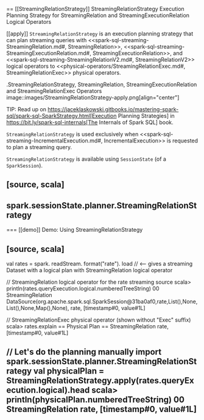 == [[StreamingRelationStrategy]] StreamingRelationStrategy Execution Planning Strategy for StreamingRelation and StreamingExecutionRelation Logical Operators

[[apply]]
`StreamingRelationStrategy` is an execution planning strategy that can plan streaming queries with <<spark-sql-streaming-StreamingRelation.md#, StreamingRelation>>, <<spark-sql-streaming-StreamingExecutionRelation.md#, StreamingExecutionRelation>>, and <<spark-sql-streaming-StreamingRelationV2.md#, StreamingRelationV2>> logical operators to <<physical-operators/StreamingRelationExec.md#, StreamingRelationExec>> physical operators.

.StreamingRelationStrategy, StreamingRelation, StreamingExecutionRelation and StreamingRelationExec Operators
image::images/StreamingRelationStrategy-apply.png[align="center"]

TIP: Read up on https://jaceklaskowski.gitbooks.io/mastering-spark-sql/spark-sql-SparkStrategy.html[Execution Planning Strategies] in https://bit.ly/spark-sql-internals[The Internals of Spark SQL] book.

`StreamingRelationStrategy` is used exclusively when <<spark-sql-streaming-IncrementalExecution.md#, IncrementalExecution>> is requested to plan a streaming query.

`StreamingRelationStrategy` is available using `SessionState` (of a `SparkSession`).

[source, scala]
----
spark.sessionState.planner.StreamingRelationStrategy
----

=== [[demo]] Demo: Using StreamingRelationStrategy

[source, scala]
----
val rates = spark.
  readStream.
  format("rate").
  load // <-- gives a streaming Dataset with a logical plan with StreamingRelation logical operator

// StreamingRelation logical operator for the rate streaming source
scala> println(rates.queryExecution.logical.numberedTreeString)
00 StreamingRelation DataSource(org.apache.spark.sql.SparkSession@31ba0af0,rate,List(),None,List(),None,Map(),None), rate, [timestamp#0, value#1L]

// StreamingRelationExec physical operator (shown without "Exec" suffix)
scala> rates.explain
== Physical Plan ==
StreamingRelation rate, [timestamp#0, value#1L]

// Let's do the planning manually
import spark.sessionState.planner.StreamingRelationStrategy
val physicalPlan = StreamingRelationStrategy.apply(rates.queryExecution.logical).head
scala> println(physicalPlan.numberedTreeString)
00 StreamingRelation rate, [timestamp#0, value#1L]
----
